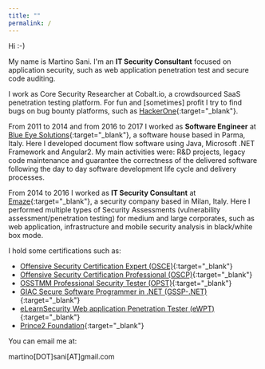```yaml
---
title: ""
permalink: /
---
```


Hi :-)

My name is Martino Sani. I'm an <strong>IT Security Consultant</strong> focused on application security, such as web application penetration test and secure code auditing.

I work as Core Security Researcher at Cobalt.io, a crowdsourced SaaS penetration testing platform. For fun and [sometimes] profit I try to find bugs on bug bounty platforms, such as [HackerOne](https://hackerone.com/ilsani?sort_type=latest_disclosable_activity_at&filter=type%3Aall%20from%3Ailsani&page=1&range=forever){:target="_blank"}.

From 2011 to 2014 and from 2016 to 2017 I worked as <strong>Software Engineer</strong> at [Blue Eye Solutions](href="http://www.besolutions.it/){:target="_blank"}, a software house based in Parma, Italy. Here I developed document flow software using Java, Microsoft .NET Framework and Angular2. My main activities were: R&D projects, legacy code maintenance and guarantee the correctness of the delivered software following the day to day software development life cycle and delivery processes.

From 2014 to 2016 I worked as <strong>IT Security Consultant</strong> at [Emaze](href="https://www.emaze.net){:target="_blank"}, a security company based in Milan, Italy. Here I performed multiple types of Security Assessments (vulnerability assessment/penetration testing) for medium and large corporates, such as web application, infrastructure and mobile security analysis in black/white box mode.

I hold some certifications such as:

- [Offensive Security Certification Expert (OSCE)](https://www.offensive-security.com/information-security-certifications/osce-offensive-security-certified-expert/){:target="_blank"}
- [Offensive Security Certification Professional (OSCP)](https://www.offensive-security.com/information-security-certifications/oscp-offensive-security-certified-professional){:target="_blank"}
- [OSSTMM Professional Security Tester (OPST)](http://www.isecom.org/certification/opst.html){:target="_blank"}
- [GIAC Secure Software Programmer in .NET (GSSP-.NET)](https://www.giac.org/certified-professional/martino-sani/151744){:target="_blank"}
- [eLearnSecurity Web application Penetration Tester (eWPT)](https://www.elearnsecurity.com/certification/ewpt/){:target="_blank"}
- [Prince2 Foundation](https://www.prince2.com/eur/what-is-prince2){:target="_blank"}

You can email me at:

martino[DOT]sani[AT]gmail.com


